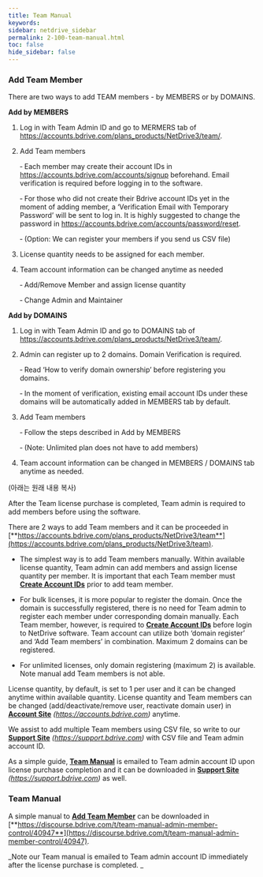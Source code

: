 ```yaml
---
title: Team Manual
keywords:
sidebar: netdrive_sidebar
permalink: 2-100-team-manual.html
toc: false
hide_sidebar: false
---
```


### **Add Team Member**

There are two ways to add TEAM members - by MEMBERS or by DOMAINS. 

**Add by MEMBERS**

1. Log in with Team Admin ID and go to MERMERS tab of https://accounts.bdrive.com/plans_products/NetDrive3/team/.

2. Add Team members 

   ‐	Each member may create their account IDs in https://accounts.bdrive.com/accounts/signup beforehand.  Email verification is required before logging in to the software.

   ‐	For those who did not create their Bdrive account IDs yet in the moment of adding member, a ‘Verification Email with Temporary Password’ will be sent to log in.  It is highly suggested to change the password in https://accounts.bdrive.com/accounts/password/reset.

   ‐	(Option: We can register your members if you send us CSV file)

3. License quantity needs to be assigned for each member.

4. Team account information can be changed anytime as needed 

   ‐	Add/Remove Member and assign license quantity

   ‐	Change Admin and Maintainer


**Add by DOMAINS**

1. Log in with Team Admin ID and go to DOMAINS tab of https://accounts.bdrive.com/plans_products/NetDrive3/team/.

2. Admin can register up to 2 domains.  Domain Verification is required.

   ‐	Read ‘How to verify domain ownership’ before registering you domains.

   ‐	In the moment of verification, existing email account IDs under these domains will be automatically added in MEMBERS tab by default.

3. Add Team members

   ‐	Follow the steps described in Add by MEMBERS

   ‐	(Note: Unlimited plan does not have to add members)

4. Team account information can be changed in MEMBERS / DOMAINS tab anytime as needed.



(아래는 원래 내용 복사)

After the Team license purchase is completed, Team admin is required to add members before using the software.

There are 2 ways to add Team members and it can be proceeded in [**https://accounts.bdrive.com/plans_products/NetDrive3/team**](https://accounts.bdrive.com/plans_products/NetDrive3/team).

- The simplest way is to add Team members manually. Within available license quantity, Team admin can add members and assign license quantity per member. It is important that each Team member must [**Create Account IDs**](#wiki-toc-create-account-id) prior to add team member.

- For bulk licenses, it is more popular to register the domain. Once the domain is successfully registered, there is no need for Team admin to register each member under corresponding domain manually. Each Team member, however, is required to [**Create Account IDs**](#wiki-toc-create-account-id) before login to NetDrive software. Team account can utilize both ‘domain register’ and ‘Add Team members’ in combination. Maximum 2 domains can be registered.

- For unlimited licenses, only domain registering (maximum 2) is available. Note manual add Team members is not able.

License quantity, by default, is set to 1 per user and it can be changed anytime within available quantity. License quantity and Team members can be changed (add/deactivate/remove user, reactivate domain user) in [**Account Site**](#wiki-toc-account-site) _(https://accounts.bdrive.com)_ anytime.

We assist to add multiple Team members using CSV file, so write to our [**Support Site**](#wiki-toc-support-site) _(https://support.bdrive.com)_ with CSV file and Team admin account ID.

As a simple guide, [**Team Manual**](#wiki-toc-team-manual) is emailed to Team admin account ID upon license purchase completion and it can be downloaded in [**Support Site**](#wiki-toc-support-site) _(https://support.bdrive.com)_ as well.

### **Team Manual**

A simple manual to [**Add Team Member**](#wiki-toc-add-team-member) can be downloaded in [**https://discourse.bdrive.com/t/team-manual-admin-member-control/40947**](https://discourse.bdrive.com/t/team-manual-admin-member-control/40947).

_Note our Team manual is emailed to Team admin account ID immediately after the license purchase is completed.
_


